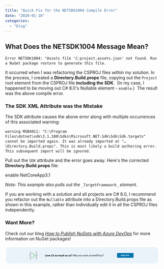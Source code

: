 ```yaml
---
title: "Quick Fix for the NETSDK1004 Compile Error"
date: "2020-01-10"
categories: 
  - "blog"
---
```


## What Does the NETSDK1004 Message Mean?

```
Error NETSDK1004: "Assets file 'C:project.assets.json' not found. Run a NuGet package restore to generate this file.
```

It occurred when I was refactoring the CSPROJ files within my solution. In the process, I created a **Directory.Build.props** file, copying out the `Project` root element from the CSPROJ file **including the SDK**.  (In my case, I happened to be moving out C# 8.0's Nullable element - `enable`.)  The result was the above compile error.

### The SDK XML Attribute was the Mistake

The SDK attribute causes the above error along with multiple occurrences of this associated warning:

```
warning MSB4011: "C:\Program Files\dotnet\sdk\3.1.100\Sdks\Microsoft.NET.Sdk\Sdk\Sdk.targets" cannot be imported again. It was already imported at "…\Directory.Build.props". This is most likely a build authoring error. This subsequent import will be ignored.
```

Pull out the `SDK` attribute and the error goes away. Here's the corrected **Directory.Build.props** file:

<Project>
     <PropertyGroup>
         <Nullable>enable</Nullable>
         <TargtFramework>NetCoreApp3.1</TargtFramework>
     </PropertyGroup>
</Project>

_Note: This example also pulls out the_ `_TargetFramework_` _element._

If you are working with a solution and all projects are C# 8.0, I recommend you refactor out the `Nullable` attribute into a Directory.Build.props file as shown in this example, rather than individually edit it in all the CSPROJ files independently.

### Want More?

Check out our blog _[How to Publish NuGets with Azure DevOps](https://intellitect.com/azure-devops-nugets/)_ for more information on NuGet packages!

![](images/blog-job-ad-2-1024x129.png)
